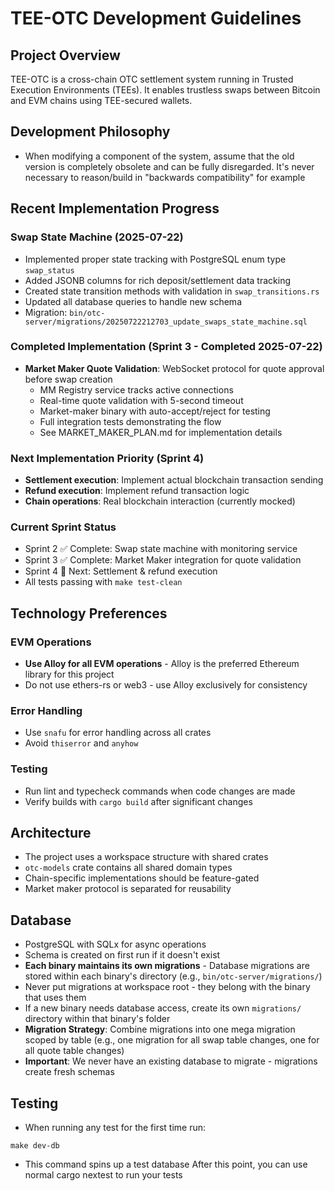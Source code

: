 # TEE-OTC Development Guidelines

## Project Overview

TEE-OTC is a cross-chain OTC settlement system running in Trusted Execution Environments (TEEs). It enables trustless swaps between Bitcoin and EVM chains using TEE-secured wallets.

## Development Philosophy

- When modifying a component of the system, assume that the old version is completely obsolete and can be fully disregarded. It's never necessary to reason/build in "backwards compatibility" for example

## Recent Implementation Progress

### Swap State Machine (2025-07-22)

- Implemented proper state tracking with PostgreSQL enum type `swap_status`
- Added JSONB columns for rich deposit/settlement data tracking
- Created state transition methods with validation in `swap_transitions.rs`
- Updated all database queries to handle new schema
- Migration: `bin/otc-server/migrations/20250722212703_update_swaps_state_machine.sql`

### Completed Implementation (Sprint 3 - Completed 2025-07-22)

- **Market Maker Quote Validation**: WebSocket protocol for quote approval before swap creation
  - MM Registry service tracks active connections
  - Real-time quote validation with 5-second timeout
  - Market-maker binary with auto-accept/reject for testing
  - Full integration tests demonstrating the flow
  - See MARKET_MAKER_PLAN.md for implementation details

### Next Implementation Priority (Sprint 4)

- **Settlement execution**: Implement actual blockchain transaction sending
- **Refund execution**: Implement refund transaction logic
- **Chain operations**: Real blockchain interaction (currently mocked)

### Current Sprint Status

- Sprint 2 ✅ Complete: Swap state machine with monitoring service
- Sprint 3 ✅ Complete: Market Maker integration for quote validation
- Sprint 4 🔄 Next: Settlement & refund execution
- All tests passing with `make test-clean`

## Technology Preferences

### EVM Operations

- **Use Alloy for all EVM operations** - Alloy is the preferred Ethereum library for this project
- Do not use ethers-rs or web3 - use Alloy exclusively for consistency

### Error Handling

- Use `snafu` for error handling across all crates
- Avoid `thiserror` and `anyhow`

### Testing

- Run lint and typecheck commands when code changes are made
- Verify builds with `cargo build` after significant changes

## Architecture

- The project uses a workspace structure with shared crates
- `otc-models` crate contains all shared domain types
- Chain-specific implementations should be feature-gated
- Market maker protocol is separated for reusability

## Database

- PostgreSQL with SQLx for async operations
- Schema is created on first run if it doesn't exist
- **Each binary maintains its own migrations** - Database migrations are stored within each binary's directory (e.g., `bin/otc-server/migrations/`)
- Never put migrations at workspace root - they belong with the binary that uses them
- If a new binary needs database access, create its own `migrations/` directory within that binary's folder
- **Migration Strategy**: Combine migrations into one mega migration scoped by table (e.g., one migration for all swap table changes, one for all quote table changes)
- **Important**: We never have an existing database to migrate - migrations create fresh schemas

## Testing

- When running any test for the first time run:

```
make dev-db
```

- This command spins up a test database
  After this point, you can use normal cargo nextest to run your tests
